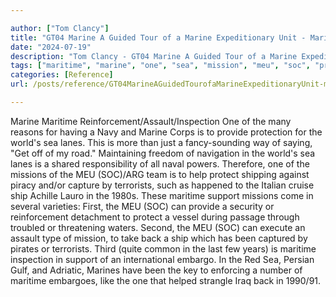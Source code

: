 ```yaml
---

author: ["Tom Clancy"]
title: "GT04 Marine A Guided Tour of a Marine Expeditionary Unit - Marine_split_118.html"
date: "2024-07-19"
description: "Tom Clancy - GT04 Marine A Guided Tour of a Marine Expeditionary Unit"
tags: ["maritime", "marine", "one", "sea", "mission", "meu", "soc", "provide", "world", "lane", "protect", "terrorist", "ship", "support", "back", "embargo", "many", "reason", "navy", "corp", "protection", "way", "saying", "get", "road"]
categories: [Reference]
url: /posts/reference/GT04MarineAGuidedTourofaMarineExpeditionaryUnit-marinesplit118html

---
```



Marine
Maritime Reinforcement/Assault/Inspection
One of the many reasons for having a Navy and Marine Corps is to provide protection for the world's sea lanes. This is more than just a fancy-sounding way of saying, "Get off of my road." Maintaining freedom of navigation in the world's sea lanes is a shared responsibility of all naval powers. Therefore, one of the missions of the MEU (SOC)/ARG team is to help protect shipping against piracy and/or capture by terrorists, such as happened to the Italian cruise ship Achille Lauro in the 1980s. These maritime support missions come in several varieties: First, the MEU (SOC) can provide a security or reinforcement detachment to protect a vessel during passage through troubled or threatening waters. Second, the MEU (SOC) can execute an assault type of mission, to take back a ship which has been captured by pirates or terrorists. Third (quite common in the last few years) is maritime inspection in support of an international embargo. In the Red Sea, Persian Gulf, and Adriatic, Marines have been the key to enforcing a number of maritime embargoes, like the one that helped strangle Iraq back in 1990/91.
